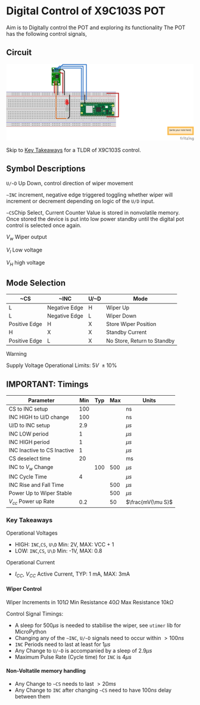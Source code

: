 # Digital Control of X9C103S POT

Aim is to Digitally control the POT and exploring its functionality
The POT has the following control signals,

## Circuit 

![Digital_Pot_Control_bb](./Digital_Pot_Control_bb.svg)

Skip to [Key Takeaways](#key-takeaways) for a TLDR of X9C103S control.

## Symbol Descriptions

`U/~D` Up Down, control direction of wiper movement

`~INC` increment, negative edge triggered toggling whether wiper will increment or decrement depending on logic of the `U/D` input.

`~CS`Chip Select, Current Counter Value is stored in nonvolatile memory. Once stored the device is put into low power standby until the digital pot control is selected once again.

$V_w$ Wiper output

$V_l$ Low voltage

$V_H$ high voltage

## Mode Selection 

| ~CS| ~INC | U/~D | Mode |
| --- | --- | --- | --- |
| L | Negative Edge | H | Wiper Up |
| L | Negative Edge | L | Wiper Down | 
| Positive Edge | H | X | Store Wiper Position | 
| H | X | X | Standby Current | 
| Positive Edge | L | X | No Store, Return to Standby | 

>[!warning]
>
>Supply Voltage Operational Limits:  $5V\ \pm 10$%

## IMPORTANT: Timings


| Parameter                   | Min | Typ | Max | Units             |
|      ---                    | --- | --- | --- |   ---             |
| CS to INC setup             | 100 |     |     | ns                |
| INC HIGH to U/D change      | 100 |     |     | ns                |
| U/D to INC setup            | 2.9 |     |     | $\mu s$           |
| INC LOW period              | 1   |     |     | $\mu s$           | 
| INC HIGH period             | 1   |     |     | $\mu s$           |
| INC Inactive to CS Inactive | 1   |     |     | $\mu s$           |
| CS deselect time            | 20  |     |     | ms                |
| INC to $V_w$ Change         |     | 100 | 500 | $\mu s$           |
| INC Cycle Time              | 4   |     |     | $\mu s$           |
| INC Rise and Fall Time      |     |     | 500 | $\mu s$           |
| Power Up to Wiper Stable    |     |     | 500 | $\mu s$           |
| $V_{cc}$ Power up Rate      | 0.2 |     | 50  | $\frac{mV{\mu S}$ |


### Key Takeaways

Operational Voltages
- HIGH: `INC`,`CS`, `U\D` Min: 2V, MAX: VCC + 1
- LOW: `INC`,`CS`, `U\D` Min: -1V, MAX: 0.8

Operational Current
- $I_{CC}$, $V_{CC}$ Active Current, TYP: 1 mA, MAX: 3mA 

#### Wiper Control
Wiper Increments in $101\Omega$
Min Resistance $40\Omega$
Max Resistance $10k\Omega$

Control Signal Timings:
- A sleep for $500 \mu s$ is needed to stabilise the wiper, see ``utimer`` lib for MicroPython
- Changing any of the ``~INC``, ``U/~D`` signals need to occur within $>100ns$ 
- ``INC`` Periods need to last at least for $1 \mu s$
- Any Change to ``U/~D`` is accompanied by a sleep of $2.9 \mu s$
- Maximum Pulse Rate (Cycle time) for ``INC`` is $4 \mu s$



#### Non-Voltatile memory handling

- Any Change to `~CS` needs to last $> 20 ms$ 
- Any Change to ``INC`` after changing `~CS` need to have $100 ns$ delay between them

